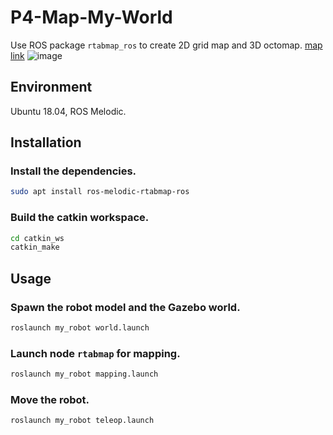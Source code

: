# P4-Map-My-World
Use ROS package `rtabmap_ros` to create 2D grid map and 3D octomap. [map link](https://drive.google.com/file/d/1Suiqb2uZ1UknJ3flgvB6_2NiaLFu-5I4/view?usp=sharing)
![image](https://github.com/gene-su/udacity-robotics-software-engineer/blob/main/project4-map-my-world/pic.png)

## Environment
Ubuntu 18.04, ROS Melodic.

## Installation
### Install the dependencies.
```bash
sudo apt install ros-melodic-rtabmap-ros
```

### Build the catkin workspace.
```bash
cd catkin_ws
catkin_make
```

## Usage
### Spawn the robot model and the Gazebo world.
```bash
roslaunch my_robot world.launch
```

### Launch node `rtabmap` for mapping.
```bash
roslaunch my_robot mapping.launch
```

### Move the robot.
```bash
roslaunch my_robot teleop.launch
```
